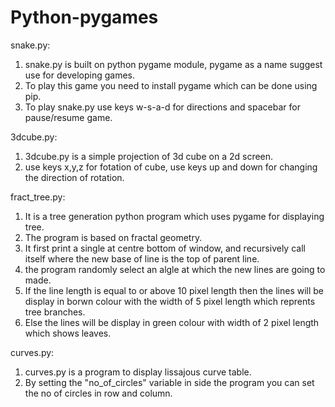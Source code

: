 # Python-pygames
snake.py: 
  1) snake.py is built on python pygame module, pygame as a name suggest use for developing games.
  2) To play this game you need to install pygame which can be done using pip.
  3) To play snake.py use keys w-s-a-d for directions and spacebar for pause/resume game.

3dcube.py:
  1) 3dcube.py is a simple projection of 3d cube on a 2d screen.
  2) use keys x,y,z for fotation of cube, use keys up and down for changing the direction of rotation.

fract_tree.py:
  1) It is a tree generation python program which uses pygame for displaying tree.
  2) The program is based on fractal geometry.
  3) It first print a single at centre bottom of window, and recursively call itself where the new base of line is the top of parent line.
  4) the program randomly select an algle at which the new lines are going to made.
  5) If the line length is equal to or above 10 pixel length then the lines will be display in borwn colour with the width of 5 pixel length which reprents tree branches.
  6) Else the lines will be display in green colour with width of 2 pixel length which shows leaves.

curves.py:
  1) curves.py is a program to display lissajous curve table.
  2) By setting the "no_of_circles" variable in side the program you can set the no of circles in row and column.

